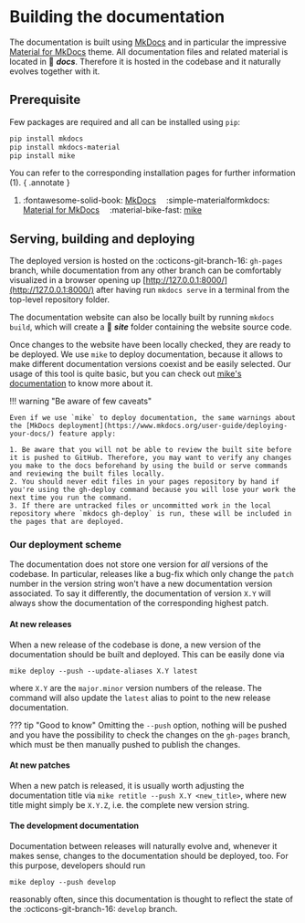 # Building the documentation

The documentation is built using [MkDocs](https://www.mkdocs.org) and in particular the impressive [Material for MkDocs](https://squidfunk.github.io/mkdocs-material/) theme.
All documentation files and related material is located in :file_folder: ***docs***.
Therefore it is hosted in the codebase and it naturally evolves together with it.

## Prerequisite

Few packages are required and all can be installed using `pip`:
```bash
pip install mkdocs
pip install mkdocs-material
pip install mike
```

You can refer to the corresponding installation pages for further information (1).
{ .annotate }

1.  :fontawesome-solid-book: [MkDocs](https://www.mkdocs.org/user-guide/installation/)&emsp;
    :simple-materialformkdocs: [Material for MkDocs](https://squidfunk.github.io/mkdocs-material/getting-started/#installation)&emsp; :material-bike-fast: [mike](https://github.com/jimporter/mike#installation)

## Serving, building and deploying

The deployed version is hosted on the :octicons-git-branch-16: `gh-pages` branch, while documentation from any other branch can be comfortably visualized in a browser opening up [http://127.0.0.1:8000/](http://127.0.0.1:8000/) after having run `mkdocs serve` in a terminal from the top-level repository folder.

The documentation website can also be locally built by running `mkdocs build`, which will create a :file_folder: ***site*** folder containing the website source code.

Once changes to the website have been locally checked, they are ready to be deployed.
We use `mike` to deploy documentation, because it allows to make different documentation versions coexist and be easily selected.
Our usage of this tool is quite basic, but you can check out [mike's documentation](https://github.com/jimporter/mike) to know more about it.

!!! warning "Be aware of few caveats"

    Even if we use `mike` to deploy documentation, the same warnings about the [MkDocs deployment](https://www.mkdocs.org/user-guide/deploying-your-docs/) feature apply:

    1. Be aware that you will not be able to review the built site before it is pushed to GitHub. Therefore, you may want to verify any changes you make to the docs beforehand by using the build or serve commands and reviewing the built files locally.
    2. You should never edit files in your pages repository by hand if you're using the gh-deploy command because you will lose your work the next time you run the command.
    3. If there are untracked files or uncommitted work in the local repository where `mkdocs gh-deploy` is run, these will be included in the pages that are deployed.


### Our deployment scheme

The documentation does not store one version for _all_ versions of the codebase.
In particular, releases like a bug-fix which only change the `patch` number in the version string won't have a new documentation version associated.
To say it differently, the documentation of version `X.Y` will always show the documentation of the corresponding highest patch.

#### At new releases

When a new release of the codebase is done, a new version of the documentation should be built and deployed.
This can be easily done via
```
mike deploy --push --update-aliases X.Y latest
```
where `X.Y` are the `major.minor` version numbers of the release.
The command will also update the `latest` alias to point to the new release documentation.

??? tip "Good to know"
    Omitting the `--push` option, nothing will be pushed and you have the possibility to check the changes on the `gh-pages` branch, which must be then manually pushed to publish the changes.

#### At new patches

When a new patch is released, it is usually worth adjusting the documentation title via `mike retitle --push X.Y <new_title>`, where new title might simply be `X.Y.Z`, i.e. the complete new version string.

#### The development documentation

Documentation between releases will naturally evolve and, whenever it makes sense, changes to the documentation should be deployed, too.
For this purpose, developers should run
```
mike deploy --push develop
```
reasonably often, since this documentation is thought to reflect the state of the :octicons-git-branch-16: `develop` branch.
